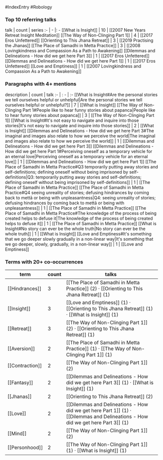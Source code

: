 #IndexEntry #Robology

### Top 10 referring talks
talk | count | series
:- | - |: -
[[What is Insight]] | 10 | [[2007 New Years Retreat Insight Meditation]]
[[The Way of Non-Clinging Part 1]] | 4 | [[2017 Eros Unfettered]]
[[Orienting to This Jhana Retreat]] | 3 | [[2019 Practising the Jhanas]]
[[The Place of Samadhi in Metta Practice]] | 3 | [[2008 Lovingkindness and Compassion As a Path to Awakening]]
[[Dilemmas and Delineations - How did we get here Part 3]] | 1 | [[2017 Eros Unfettered]]
[[Dilemmas and Delineations - How did we get here Part 1]] | 1 | [[2017 Eros Unfettered]]
[[Love and Emptiness]] | 1 | [[2007 Lovingkindness and Compassion As a Path to Awakening]]

### Paragraphs with 4+ mentions
description | count | talk
:- | : - | :-
[[What is Insight#Are the personal stories we tell ourselves helpful or unhelpful\|Are the personal stories we tell ourselves helpful or unhelpful?]] | 7 | [[What is Insight]]
[[The Way of Non-Clinging Part 1#People like to hear funny stories about papanca\|People like to hear funny stories about papanca]] | 3 | [[The Way of Non-Clinging Part 1]]
[[What is Insight#It's not easy to navigate and inquire into those stories\|It's not easy to navigate and inquire into those stories]] | 2 | [[What is Insight]]
[[Dilemmas and Delineations - How did we get here Part 3#The imaginal and images also relate to how we perceive the world\|The imaginal and images also relate to how we perceive the world]] | 1 | [[Dilemmas and Delineations - How did we get here Part 3]]
[[Dilemmas and Delineations - How did we get here Part 1#Perceiving oneself as a temporary vehicle for an eternal love\|Perceiving oneself as a temporary vehicle for an eternal love]] | 1 | [[Dilemmas and Delineations - How did we get here Part 1]]
[[The Place of Samadhi in Metta Practice#Q3 temporarily putting away stories and self-definitions; defining oneself without being imprisoned by self-definitions\|Q3: temporarily putting away stories and self-definitions; defining oneself without being imprisoned by self-definitions]] | 1 | [[The Place of Samadhi in Metta Practice]]
[[The Place of Samadhi in Metta Practice#Q4 seeing unreality of stories; defusing hindrances by coming back to mettā or being with unpleasantness\|Q4: seeing unreality of stories; defusing hindrances by coming back to mettā or being with unpleasantness]] | 1 | [[The Place of Samadhi in Metta Practice]]
[[The Place of Samadhi in Metta Practice#The knowledge of the process of being created helps to defuse it\|The knowledge of the process of being created helps to defuse it]] | 1 | [[The Place of Samadhi in Metta Practice]]
[[What is Insight#No story can ever be the whole truth\|No story can ever be the whole truth]] | 1 | [[What is Insight]]
[[Love and Emptiness#It's something that we go deeper slowly gradually in a non-linear way\|It's something that we go deeper, slowly, gradually, in a non-linear way]] | 1 | [[Love and Emptiness]]

### Terms with 20+ co-occurrences
term | count | talks
-|-|-
[[Hindrances]] | 3 | <span class="counts">[[The Place of Samadhi in Metta Practice]] (2) · [[Orienting to This Jhana Retreat]] (1)</span> 
[[Insight]] | 3 | <span class="counts">[[Love and Emptiness]] (1) · [[Orienting to This Jhana Retreat]] (1) · [[What is Insight]] (1)</span> 
[[Retreat]] | 3 | <span class="counts">[[The Way of Non-Clinging Part 1]] (2) · [[Orienting to This Jhana Retreat]] (1)</span> 
[[Aversion]] | 2 | <span class="counts">[[The Place of Samadhi in Metta Practice]] (1) · [[The Way of Non-Clinging Part 1]] (1)</span> 
[[Contraction]] | 2 | <span class="counts">[[The Way of Non-Clinging Part 1]] (2)</span> 
[[Fantasy]] | 2 | <span class="counts">[[Dilemmas and Delineations - How did we get here Part 3]] (1) · [[What is Insight]] (1)</span> 
[[Jhanas]] | 2 | <span class="counts">[[Orienting to This Jhana Retreat]] (2)</span> 
[[Love]] | 2 | <span class="counts">[[Dilemmas and Delineations - How did we get here Part 1]] (1) · [[Dilemmas and Delineations - How did we get here Part 3]] (1)</span> 
[[Mind]] | 2 | <span class="counts">[[The Way of Non-Clinging Part 1]] (2)</span> 
[[Personhood]] | 2 | <span class="counts">[[The Way of Non-Clinging Part 1]] (1) · [[What is Insight]] (1)</span> 

